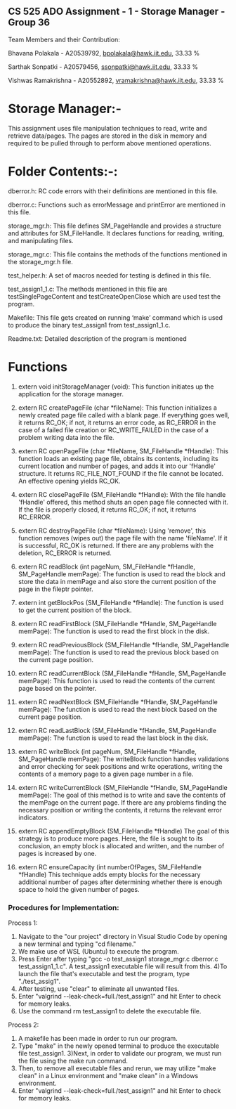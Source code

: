 ## CS 525 ADO Assignment - 1 - Storage Manager - Group 36

Team Members and their Contribution:

Bhavana  Polakala - A20539792, bpolakala@hawk.iit.edu, 33.33 %

Sarthak Sonpatki -  A20579456, ssonpatki@hawk.iit.edu, 33.33 %	

Vishwas Ramakrishna - A20552892, vramakrishna@hawk.iit.edu, 33.33 %		

# Storage Manager:-

This assignment uses file manipulation techniques to read, write and retrieve data/pages. The pages are stored in the disk in memory and required to be pulled through to perform above mentioned operations.

# Folder Contents:-:

 dberror.h: RC code errors with their definitions are mentioned in this file.

 dberror.c: Functions such as errorMessage and printError are mentioned in this file.

storage_mgr.h: This file defines SM_PageHandle and provides a structure and attributes for SM_FileHandle. It declares functions for reading, writing, and manipulating files.

storage_mgr.c: This file contains the methods of the functions mentioned in the storage_mgr.h file. 

test_helper.h: A set of macros needed for testing is defined in this file.

test_assign1_1.c: The methods mentioned in this file are  testSinglePageContent and testCreateOpenClose which are used test the program.

 Makefile: This file gets created on running ‘make’ command which is used to produce the binary test_assign1 from test_assign1_1.c.

 Readme.txt: Detailed description of the program is mentioned 
  
# Functions

1) extern void initStorageManager (void):
This function initiates up the application for the storage manager.

2) extern RC createPageFile (char *fileName):
This function initializes a newly created page file called with a blank page. If everything goes well, it returns RC_OK; if not, it returns an error code, as RC_ERROR in the case of a failed file creation or RC_WRITE_FAILED in the case of a problem writing data into the file. 

3) extern RC openPageFile (char *fileName, SM_FileHandle *fHandle):
This function loads an existing page file, obtains its contents, including its current location and number of pages, and adds it into our 'fHandle' structure. It returns RC_FILE_NOT_FOUND if the file cannot be located. An effective opening yields RC_OK.

4) extern RC closePageFile (SM_FileHandle *fHandle):
With the file handle 'fHandle' offered, this method shuts an open page file connected with it. If the file is properly closed, it returns RC_OK; if not, it returns RC_ERROR.

5) extern RC destroyPageFile (char *fileName):
Using 'remove', this function removes (wipes out) the page file with the name 'fileName'. If it is successful, RC_OK is returned. If there are any problems with the deletion, RC_ERROR is returned.

6) extern RC readBlock (int pageNum, SM_FileHandle *fHandle, SM_PageHandle memPage):
The function is used to read the block and store the data in memPage and also store the current position of the page in the fileptr pointer.

7) extern int getBlockPos (SM_FileHandle *fHandle):
The function is used to get the current position of the block. 

8) extern RC readFirstBlock (SM_FileHandle *fHandle, SM_PageHandle memPage):
The function is used to read the first block in the disk. 

9) extern RC readPreviousBlock (SM_FileHandle *fHandle, SM_PageHandle memPage):
The function is used to read the previous block based on the current page position.

10) extern RC readCurrentBlock (SM_FileHandle *fHandle, SM_PageHandle memPage):
This function is used to read the contents of the current page based on the pointer.

11) extern RC readNextBlock (SM_FileHandle *fHandle, SM_PageHandle memPage):
The function is used to read the next block based on the current page position.

12) extern RC readLastBlock (SM_FileHandle *fHandle, SM_PageHandle memPage):
The function is used to read the last block in the disk.

13) extern RC writeBlock (int pageNum, SM_FileHandle *fHandle, SM_PageHandle memPage):
The writeBlock function handles validations and error checking for seek positions and write operations, writing the contents of a memory page to a given page number in a file. 


14) extern RC writeCurrentBlock (SM_FileHandle *fHandle, SM_PageHandle memPage):
The goal of this method is to write and save the contents of the memPage on the current page. If there are any problems finding the necessary position or writing the contents, it returns the relevant error indicators.

15) extern RC appendEmptyBlock (SM_FileHandle *fHandle)
The goal of this strategy is to produce more pages. Here, the file is sought to its conclusion, an empty block is allocated and written, and the number of pages is increased by one.

16) extern RC ensureCapacity (int numberOfPages, SM_FileHandle *fHandle)
This technique adds empty blocks for the necessary additional number of pages after determining whether there is enough space to hold the given number of pages.

### Procedures for Implementation:
Process 1:

1) Navigate to the "our project" directory in Visual Studio Code by opening a new terminal and typing "cd filename."
2) We make use of WSL (Ubuntu) to execute the program.
3) Press Enter after typing "gcc -o test_assign1 storage_mgr.c dberror.c test_assign1_1.c". A test_assign1 executable file will result from this.
4)To launch the file that's executable and test the program, type "./test_assig1".
5) After testing, use "clear" to eliminate all unwanted files.
6) Enter "valgrind --leak-check=full./test_assign1" and hit Enter to check for memory leaks. 
7) Use the command rm test_assign1 to delete the executable file.

Process 2:
1) A makefile has been made in order to run our program.
2) Type "make" in the newly opened terminal to produce the executable file test_assign1.
3)Next, in order to validate our program, we must run the file using the make run command.
4) Then, to remove all executable files and rerun, we may utilize "make clean" in a Linux environment and "make clean" in a Windows environment. 
5) Enter "valgrind --leak-check=full./test_assign1" and hit Enter to check for memory leaks.

